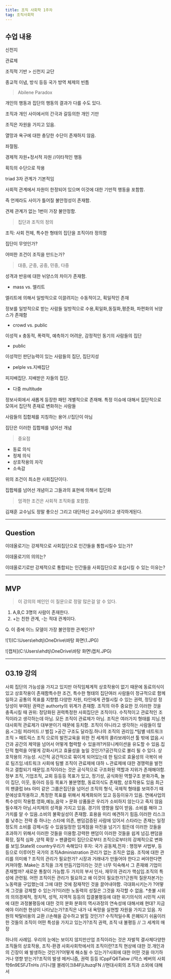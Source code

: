 ```yaml
---
title: 조직 사회학 1주차
tag: 조직사회학
---
```




## 수업 내용

신천지

관료제

조직적 기반 > 신천지 교단

종교적 이념, 방식 등등 국가 방역 체제의 빈틈

> Abilene Paradox

개인의 행동과 집단의 행동의 결과가 다를 수도 있다.

조직과 개인 사이에서의 간극과 갈등의한 개인 기만

조직은 자원을 가지고 있음.

열망과 욕구에 대한 충당한 수단이 존재하지 않음.

좌절됨.

경제적 자원+정서적 자원 //이타적인 행동

획득의 수단으로 작용

triad 3자 관계가 기본적임



사회적 관계에서 자원이 한정되어 있으며 이것에 대한 기만적 행동을 포함함.

즉 언제라도 사이가 틀어질 불안정성이 존재함.

견제 관계가 없는 1번이 가장 불안정함.

> 집단과 조직의 정의

조직: 사회 전체, 특수한 형태의 집단을 조직이라 정의함

집단이 무엇인가?

어떠한 조건이 조직을 만드는가?

> 대중, 군중, 공중, 민중, 다중

성격과 반응에 대한 뉘양스의 차이가 존재함.

+ mass vs. 엘리트

엘리트에 의해서 일방적으로 이끌려지는 수동적이고, 획일적인 존재

정보를 일방적으로 받는 사람들 일방적으로 수용,획일화,동질화,평준화, 파편화의 뉘양스가 존재함

+ crowd vs. public

이성적 x 충동적, 폭력적, 예측하기 어려운,  감정적인 동기의 사람들의 집단

+ public

이성적인 판단능력이 있는 사람들의 집단, 집단지성

+ pelple vs.지배집단

피지배집단. 지배받은 자들의 집단.

+ 다중 multitude

정보사회에서 새롭게 등장한 패턴 개별적으로 존재해. 특정 이슈에 대해서 집단적으로 모여서 집단적 존재로 변화하는 사람들



사람들의 집합체를 지칭하는 용어 //집단이 아님

집단은 이러한 집합체를 넘어선 개념

> 중요점 

+ 동료 의식
+ 정체 의식
+ 상호작용의 자각
+ 소속감

위의 조건이 최소한 사회집단이다.

집합체를 넘어선 개념이고 그들과의 표현에 의해서 집단화

> 엄격한 조건은 사회적 조직화를 포함함.

김재훈 교수님도 정말 좋으신 그리고 대단하신 교수님이라고 생각하게된다.

---

## Question

이데올로기는 강제적으로 사회집단으로 인간들을 통합시킬수 있는가?

이데올로기의 의의는?

이데올로기로만 강제적으로 통합되는 인간들을 사회집단으로 포섭시킬 수 있는 이유는?

---

## MVP

> 이 강의의 메인인 이 질문으로 정말 많은걸 알 수 있다.

1. A,B,C 3명의 사람이 존재한다.
2. +는 친한 관계, -는 적대 관계이다.

Q. 이 중에 어느 모델이 가장 불안정한 관계인가?

![1](C:\Users\ehdtj\OneDrive\바탕 화면\1.JPG)



![캡처](C:\Users\ehdtj\OneDrive\바탕 화면\캡처.JPG)





---

## 03.19 강의



사회 집단의 가능성을 가지고 있지만 아직임체계적 상호작용이 없기 때문에 동료의식이 있고 상호작용이 존재함특수한 조건, 특수한 형태의 집단여러 사람들이 정규적으로 함께 일하고 공통의 목표를 지향함.다양한 자원, 타인에게 관철시킬 수 있는 권력, 정당성 정당성이 부여된 권력은 authorty의 위계가 존재함. 조직의 아주 중요한 것.이러한 것을 충족시킬 때 권위: 정당화된 권력특정한 사회집단은 조직이다. 수직적이고 관료적인 조직이라고 생각하는데 아님. 모든 조직이 관료제가 아님. 조직은 여러가지 형태를 지님.현대사회적 관료제가 대부분이기 때문에 등치함. 조직이 아니라고 생각하는 사람들이 많음.<그림 피라미드 // 벌집 >공간 구조도 달라짐.하나의 조직의 권리임.*팀별 네트워크 조직 > 매트릭스 조직 으로의 발전교육을 위한 전 세계의 콜라보레이션 툴 밖에 없음.시간과 공간의 제약을 넘어서 어떻게 협력할 수 있을까?커뮤니케이션을 유도할 수 있음.집단적 협력을 어떻게 강화시키고 효율성을 높일 것인가?공간적으로 불리 될 수 있다. 상호작용의 가능성. 시간적 공간적으로 묶이게 되어있는데 한 팀으로 효율성의 극복이 바로 팀즈임.네트워크 사회에 팀별 조직이 관료제에 대하 ㄴ관료제에 대한 경쟁력을 발전하고 결합되기 때문임.조직이라는 것은 공식적으로 구조화된 역할과 지위가 존재해야함.
정부 조직, 기업조직, 교회 등등등 목표가 있고, 정기성, 공식화된 역할구조 분화가족, 놀이 집단, 이웃, 동아리 등등 목표가 불분명함, 동료의식도 존재함, 상호작용도 있음
최근의 팬클럽 bts 아미 같은 그룹은집단을 넘어선 조직의 형식, 국제적 형태를 보여주기 때문에상호작용하고 ,특정한 목표를 위해서 체계화되어 있고 등등이유가 있음. 연예사업의 특수성이 작용함.영화,예능,음악 > 문화 상품들은 우리가 소비하지 않는다고 죽지 않음 필수재가 아님.사치제의 성격을 가지고 있음. 경기의 영향을 많이 받음. 소비를 해야 그 가치를 알 수 있음.소비의 불확실성이 존재함. 효용을 미리 예견하기 힘듬.이러한 리스크를 낮추는 전략 중 하나는 스타에 의존, 팬덤검증된 사람에 있어서 스타라는 존재는 일정 정도의 소비를 강제시킬 수 있음일정한 임계점을 마진을 넘기기 힘든데 이러한 것들을 초과하기 위해서 이러한 것들을 이용함.강력한 팬덤이 이러한 것들을 쉽게 넘김.팬덤을 확장, 질적 심화 ,양적 확장 > 팬클럽이 집단으로부터 조직으로부터의 강제적으로 변화를 보임.State와 country우리가 속해있다 후자: 국가 공동체,전자 : 행정부 사법부, 등등으로 이루어진 국가의 조직Administration 관리가 없는 조직은 없음. 조직에 대한 관리를 의미왜 ? 조직의 관리가 필요한가?
시장과 거래내가 만들어야 한다고 써야한다면 커져야함. Make는 조직을 크게 만듬기업이라는 것은 너무 익숙해서 그 존재왜 기업이 존재할까?	새로운 통찰이 가능함.두 가지의 부서 인사, 재무의 관리가 핵심임.조직의 특성에 관련됨. 어떤 조직이든 관리가 필요하고 왜 이것이 필요한가?근원적 질문자본가는 노동력을 구입했는데 그에 대한 것에 잠재적인 것을 끌어내야함. 극대화시키는가 ?어떻게 그것을 강제할 수 있는가?이러한 노동력의 성질은 그것을 자각할 수 없음.
*촛불 시위의 의의경제적, 정치적, 성적, 지역적 등등의 집결불평등에 대한 위기의식의 시민적 시위에 대한 과정불평등에 대한 것의 분화 분화의 역사과정의 연속성에 대해서왜 현대? 지금에야 이러한 현상이 나타났는가?조직은 내가 내 욕망을 실현할 자원을 가지고 있음. 자원의 박탈비용의 교환 //손해을 감수하고 밝힐 것인가? 수직적일수록 은폐되기 쉬움이러한 것들의 조직이 어떤 특성을 가지고 있는가?조직 권력, 조직 내 불평등 // 그 세계의 매장

하나의 사례임. 우리의 눈에는 보이지 않지만산업 조직이라는 것은 자발적 결사체다양한 조직들의 상호작용, 조직-환경 사회사회학에서의 조직이란?조직 현상에 대한 것.개인과의 긴장이 왜 발생하는 것인가?어떻게 해소될 수 있는가?사회에 대한 어떤 것을 야기하거나 영향 받는가?조직의 발생 메커니즘, 권력 등등
ICppFQ6Tabw	//막스 베버의 사회학6n9ESFJTnHs	//다니엘 블레이크84FjUtuzqFN	//현대사회의 조직과 소외에 대해서 